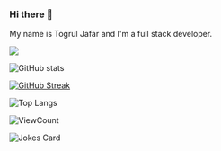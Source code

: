 ### Hi there 👋
My name is Togrul Jafar and I'm a full stack developer.

<img src="https://www.linkedin.com/in/togruljafar/skills?username=togruljafar" />

![GitHub stats](https://github-readme-stats.vercel.app/api?username=togruljafar&show_icons=true&hide_title=true&count_private=true&include_all_commits=true&count_private=true&theme=gotham)

[![GitHub Streak](https://github-readme-streak-stats.herokuapp.com/?user=DenverCoder1&theme=dark)](https://git.io/streak-stats)

![Top Langs](https://github-readme-stats.vercel.app/api/top-langs/?username=togruljafar&layout=compact&theme=gotham&custom_title=Statistics)  

![ViewCount](https://komarev.com/ghpvc/?username=togruljafar&color=1A4730)


<!-- HTML -->
<img src="https://readme-jokes.vercel.app/api?hideBorder&theme=cobalt&qColor=%23944bcc&aColor=%23bbdb51" alt="Jokes Card" />

<!--
**togruljafar/togruljafar** is a ✨ _special_ ✨ repository because its `README.md` (this file) appears on your GitHub profile.

Here are some ideas to get you started:

- 🔭 I’m currently working on ...
- 🌱 I’m currently learning ...
- 👯 I’m looking to collaborate on ...
- 🤔 I’m looking for help with ...
- 💬 Ask me about ...
- 📫 How to reach me: ...
- 😄 Pronouns: ...
- ⚡ Fun fact: ...
-->
